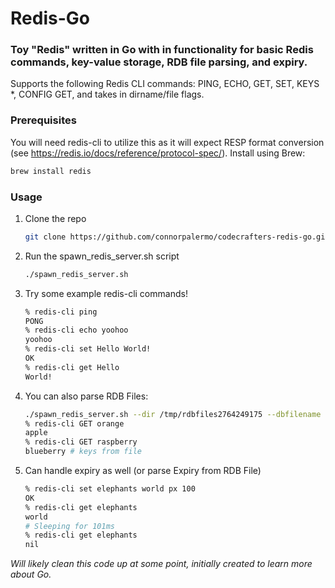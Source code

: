 # Redis-Go
### Toy "Redis" written in Go with in functionality for basic Redis commands, key-value storage, RDB file parsing, and expiry.
Supports the following Redis CLI commands: PING, ECHO, GET, SET, KEYS *, CONFIG GET, and takes in dirname/file flags.

### Prerequisites

You will need redis-cli to utilize this as it will expect RESP format conversion (see https://redis.io/docs/reference/protocol-spec/). Install using Brew:
  ```sh
  brew install redis
  ```

### Usage
1. Clone the repo
   ```sh
   git clone https://github.com/connorpalermo/codecrafters-redis-go.git
   ```
2. Run the spawn_redis_server.sh script
   ```sh
   ./spawn_redis_server.sh
   ```
3. Try some example redis-cli commands!
   ```sh
   % redis-cli ping
   PONG
   % redis-cli echo yoohoo
   yoohoo
   % redis-cli set Hello World!
   OK
   % redis-cli get Hello
   World!
   ```
4. You can also parse RDB Files:
   ```sh
   ./spawn_redis_server.sh --dir /tmp/rdbfiles2764249175 --dbfilename pineapple.rdb # example file with multiple keys
   % redis-cli GET orange
   apple
   % redis-cli GET raspberry
   blueberry # keys from file
   ```
5. Can handle expiry as well (or parse Expiry from RDB File)
   ```sh
   % redis-cli set elephants world px 100
   OK
   % redis-cli get elephants
   world
   # Sleeping for 101ms
   % redis-cli get elephants
   nil
   ```
_Will likely clean this code up at some point, initially created to learn more about Go._